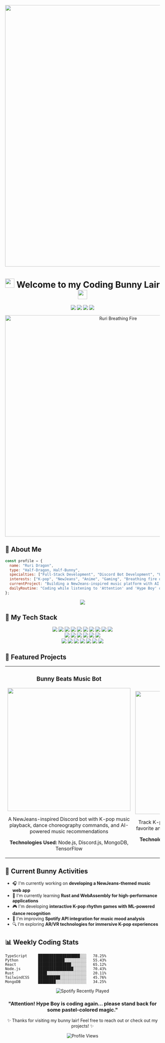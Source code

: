 <!-- NewJeans x Ruri Dragon Theme GitHub Profile -->
<div align="center">
  <img src="https://wallpapers.com/images/featured/newjeans-aesthetic-30r8oehyc3z2tqyv.jpg" width="850px" />
  
  # <img src="https://i.imgur.com/p0RCnwT.gif" width="30px"> Welcome to my Coding Bunny Lair <img src="https://i.imgur.com/p0RCnwT.gif" width="30px">
  
  <p>
    <a href="https://discord.gg/ruribot"><img src="https://img.shields.io/badge/Discord-5865F2?style=for-the-badge&logo=discord&logoColor=white" /></a>
    <a href="https://twitter.com/ruridragon"><img src="https://img.shields.io/badge/Twitter-1DA1F2?style=for-the-badge&logo=twitter&logoColor=white" /></a>
    <a href="https://github.com/ruri-bot"><img src="https://img.shields.io/badge/GitHub-181717?style=for-the-badge&logo=github&logoColor=white" /></a>
    <a href="#"><img src="https://img.shields.io/badge/Spotify-1ED760?style=for-the-badge&logo=spotify&logoColor=white" /></a>
  </p>
  
  <img src="https://media.tenor.com/JwuKP-wK6FAAAAAe/newjeans-minji.png" alt="Ruri Breathing Fire" width="720px" />
</div>

## 🌟 About Me

```javascript
const profile = {
  name: "Ruri Dragon",
  type: "Half-Dragon, Half-Bunny",
  specialties: ["Full-Stack Development", "Discord Bot Development", "UI/UX Design", "API Integration"],
  interests: ["K-pop", "NewJeans", "Anime", "Gaming", "Breathing fire occasionally"],
  currentProject: "Building a NewJeans-inspired music platform with AI recommendations",
  dailyRoutine: "Coding while listening to 'Attention' and 'Hype Boy' on repeat"
};
```

<div align="center">
  <img src="https://github-readme-stats.vercel.app/api?username=trixiacute&show_icons=true&theme=dracula&hide_border=true&bg_color=0D1117&title_color=f7c2e5&icon_color=7180ff&text_color=FFFFFF" />
</div>

## 💎 My Tech Stack

<div align="center">
  <img src="https://img.shields.io/badge/JavaScript-F7DF1E?style=for-the-badge&logo=javascript&logoColor=black" />
  <img src="https://img.shields.io/badge/TypeScript-3178C6?style=for-the-badge&logo=typescript&logoColor=white" />
  <img src="https://img.shields.io/badge/Node.js-339933?style=for-the-badge&logo=node.js&logoColor=white" />
  <img src="https://img.shields.io/badge/Python-3776AB?style=for-the-badge&logo=python&logoColor=white" />
  <img src="https://img.shields.io/badge/Java-ED8B00?style=for-the-badge&logo=openjdk&logoColor=white" />
  <img src="https://img.shields.io/badge/C%23-239120?style=for-the-badge&logo=c-sharp&logoColor=white" />
  <img src="https://img.shields.io/badge/PHP-777BB4?style=for-the-badge&logo=php&logoColor=white" />
  <img src="https://img.shields.io/badge/Ruby-CC342D?style=for-the-badge&logo=ruby&logoColor=white" />
  <img src="https://img.shields.io/badge/Go-00ADD8?style=for-the-badge&logo=go&logoColor=white" />
  <img src="https://img.shields.io/badge/Rust-000000?style=for-the-badge&logo=rust&logoColor=white" />
</div>

<div align="center">
  <img src="https://img.shields.io/badge/React-61DAFB?style=for-the-badge&logo=react&logoColor=black" />
  <img src="https://img.shields.io/badge/Vue.js-4FC08D?style=for-the-badge&logo=vue.js&logoColor=white" />
  <img src="https://img.shields.io/badge/Angular-DD0031?style=for-the-badge&logo=angular&logoColor=white" />
  <img src="https://img.shields.io/badge/Svelte-FF3E00?style=for-the-badge&logo=svelte&logoColor=white" />
  <img src="https://img.shields.io/badge/Next.js-000000?style=for-the-badge&logo=next.js&logoColor=white" />
  <img src="https://img.shields.io/badge/TailwindCSS-06B6D4?style=for-the-badge&logo=tailwind-css&logoColor=white" />
</div>

<div align="center">
  <img src="https://img.shields.io/badge/MongoDB-47A248?style=for-the-badge&logo=mongodb&logoColor=white" />
  <img src="https://img.shields.io/badge/PostgreSQL-4169E1?style=for-the-badge&logo=postgresql&logoColor=white" />
  <img src="https://img.shields.io/badge/MySQL-4479A1?style=for-the-badge&logo=mysql&logoColor=white" />
  <img src="https://img.shields.io/badge/Redis-DC382D?style=for-the-badge&logo=redis&logoColor=white" />
  <img src="https://img.shields.io/badge/Firebase-FFCA28?style=for-the-badge&logo=firebase&logoColor=black" />
  <img src="https://img.shields.io/badge/Docker-2496ED?style=for-the-badge&logo=docker&logoColor=white" />
  <img src="https://img.shields.io/badge/AWS-232F3E?style=for-the-badge&logo=amazon-aws&logoColor=white" />
</div>

## 🎀 Featured Projects

<table>
  <tr>
    <td width="50%">
      <h3 align="center">Bunny Beats Music Bot</h3>
      <div align="center">
        <a href="https://github.com/trixiacute/ruri-botbeta"><img src="https://i.pinimg.com/736x/d5/62/51/d56251c4491ff9502e509431d716e20a.jpg" width="400px" /></a>
        <p>A NewJeans-inspired Discord bot with K-pop music playback, dance choreography commands, and AI-powered music recommendations</p>
        <p><strong>Technologies Used:</strong> Node.js, Discord.js, MongoDB, TensorFlow</p>
      </div>
    </td>
    <td width="50%">
      <h3 align="center">DaniBunny Tracker</h3>
      <div align="center">
        <a href="https://github.com/trixiacute/anime-tracker"><img src="https://pbs.twimg.com/media/GBUVosXXwAA64JM.png" width="400px" /></a>
        <p>Track K-pop comebacks, fashion trends, and your favorite anime shows with personalized notifications</p>
        <p><strong>Technologies Used:</strong> React, TypeScript, GraphQL, Spotify API</p>
      </div>
    </td>
  </tr>
</table>

## 🐰 Current Bunny Activities

- 🎧 I'm currently working on **developing a NewJeans-themed music web app**
- 🌱 I'm currently learning **Rust and WebAssembly for high-performance applications**
- 🎮 I'm developing **interactive K-pop rhythm games with ML-powered dance recognition**
- 🎵 I'm improving **Spotify API integration for music mood analysis**
- 🔍 I'm exploring **AR/VR technologies for immersive K-pop experiences**

## 📊 Weekly Coding Stats

```text
TypeScript     ███████████████████░░░   78.25% 
Python         ████████████░░░░░░░░░░   55.43% 
React          ███████████████░░░░░░░   65.12% 
Node.js        ████████████████░░░░░░   70.43% 
Rust           ████░░░░░░░░░░░░░░░░░░   20.11%
TailwindCSS    ██████████░░░░░░░░░░░░   45.76%
MongoDB        ████████░░░░░░░░░░░░░░   34.25% 
```

<div align="center">
  <img src="https://spotify-recently-played-readme.vercel.app/api?user=YOUR_SPOTIFY_USER_ID&count=3" alt="Spotify Recently Played" />
</div>

<div align="center">
  <h3>"Attention! Hype Boy is coding again... please stand back for some pastel-colored magic."</h3>
  
  <p>✨ Thanks for visiting my bunny lair! Feel free to reach out or check out my projects! ✨</p>
  
  <img src="https://komarev.com/ghpvc/?username=trixiacute&color=f7c2e5&style=flat-square" alt="Profile Views" />
</div>

<!-- 
  Image Credits:
  NewJeans-inspired theme with Ruri Dragon elements
  Animations are custom made or adapted from NewJeans MVs
--> 

